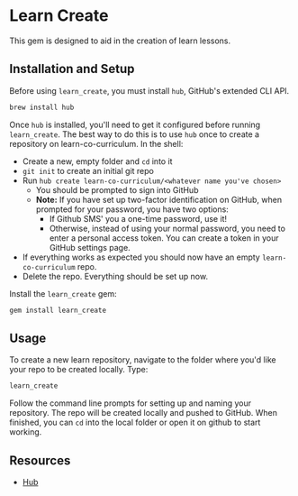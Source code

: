 # Learn Create

This gem is designed to aid in the creation of learn lessons.

## Installation and Setup

Before using `learn_create`, you must install `hub`, GitHub's extended CLI API.

```sh
brew install hub
```

Once `hub` is installed, you'll need to get it configured before running
`learn_create`. The best way to do this is to use `hub` once to create a
repository on learn-co-curriculum. In the shell:

- Create a new, empty folder and `cd` into it
- `git init` to create an initial git repo
- Run `hub create learn-co-curriculum/<whatever name you've chosen>`
  - You should be prompted to sign into GitHub
  - **Note:** If you have set up two-factor identification on GitHub, when
    prompted for your password, you have two options:
    - If Github SMS' you a one-time password, use it!
    - Otherwise, instead of using your normal password, you
      need to enter a personal access token. You can create a token in your
      GitHub settings page.
- If everything works as expected you should now have an empty `learn-co-curriculum` repo.
- Delete the repo. Everything should be set up now.

Install the `learn_create` gem:

```sh
gem install learn_create
```

## Usage

To create a new learn repository, navigate to the folder where you'd like your
repo to be created locally. Type:

```sh
learn_create
```

Follow the command line prompts for setting up and naming your repository. The
repo will be created locally and pushed to GitHub. When finished, you can `cd`
into the local folder or open it on github to start working.

## Resources

- [Hub]

[hub]: https://hub.github.com/hub.1.html
